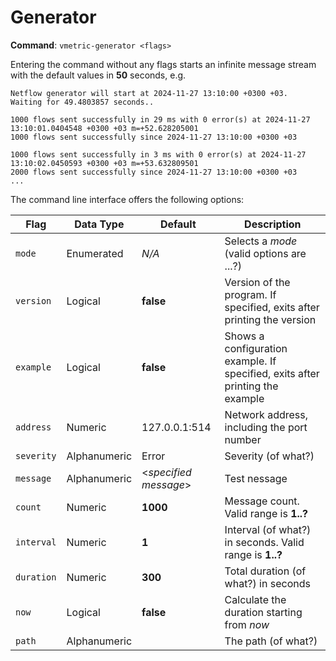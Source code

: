 # Generator

**Command**: `vmetric-generator <flags>`

Entering the command without any flags starts an infinite message stream with the default values in **50** seconds, e.g.

```CLI
Netflow generator will start at 2024-11-27 13:10:00 +0300 +03.
Waiting for 49.4803857 seconds..

1000 flows sent successfully in 29 ms with 0 error(s) at 2024-11-27 13:10:01.0404548 +0300 +03 m=+52.628205001
1000 flows sent successfully since 2024-11-27 13:10:00 +0300 +03

1000 flows sent successfully in 3 ms with 0 error(s) at 2024-11-27 13:10:02.0450593 +0300 +03 m=+53.632809501
2000 flows sent successfully since 2024-11-27 13:10:00 +0300 +03
...
```

The command line interface offers the following options:

|Flag|Data Type|Default|Description|
|---|---|---|---|
|`mode`|Enumerated|_N/A_|Selects a _mode_ (valid options are ...?)|
|`version`|Logical|**false**|Version of the program. If specified, exits after printing the version|
|`example`|Logical|**false**|Shows a configuration example. If specified, exits after printing the example|
|`address`|Numeric|127.0.0.1:514|Network address, including the port number|
|`severity`|Alphanumeric|Error|Severity (of what?)|
|`message`|Alphanumeric|&lt;_specified message_&gt;|Test nessage|
|`count`|Numeric|**1000**|Message count. Valid range is **1..?**|
|`interval`|Numeric|**1**|Interval (of what?) in seconds. Valid range is **1..?**|
|`duration`|Numeric|**300**|Total duration (of what?) in seconds|
|`now`|Logical|**false**|Calculate the duration starting from _now_|
|`path`|Alphanumeric||The path (of what?)|
